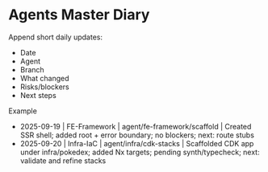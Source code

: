 # Agents Master Diary

Append short daily updates:
- Date
- Agent
- Branch
- What changed
- Risks/blockers
- Next steps

Example
- 2025-09-19 | FE-Framework | agent/fe-framework/scaffold | Created SSR shell; added root + error boundary; no blockers; next: route stubs
 - 2025-09-20 | Infra-IaC | agent/infra/cdk-stacks | Scaffolded CDK app under infra/pokedex; added Nx targets; pending synth/typecheck; next: validate and refine stacks
